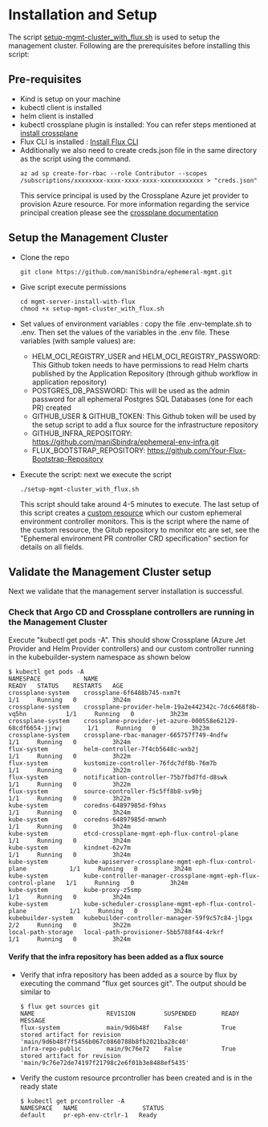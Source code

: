 # Installation and Setup

The script [setup-mgmt-cluster_with_flux.sh](https://github.com/maniSbindra/ephemeral-mgmt/blob/main/mgmt-server-install-with-flux/setup-mgmt-cluster_with_flux.sh) is used to setup the management cluster. Following are the prerequisites before installing this script:

## Pre-requisites

* Kind is setup on your machine
* kubectl client is installed
* helm client is installed
* kubectl crossplane plugin is installed: You can refer steps mentioned at [install crossplane](https://crossplane.io/docs/v1.9/getting-started/install-configure.html)
* Flux CLI is installed : [Install Flux CLI](https://fluxcd.io/flux/installation/)
* Additionally we also need to create creds.json file in the same directory as the script using the command.
    ```
    az ad sp create-for-rbac --role Contributor --scopes /subscriptions/xxxxxxxx-xxxx-xxxx-xxxx-xxxxxxxxxxxx > "creds.json"
    ```
  This service principal is used by the Crossplane Azure jet provider to provision Azure resource. For more information regarding the service principal creation please see the [crossplane documentation](https://crossplane.io/docs/v1.9/getting-started/install-configure.html#get-azure-principal-keyfile)

## Setup the Management Cluster

* Clone the repo 

  ```
  git clone https://github.com/maniSbindra/ephemeral-mgmt.git
  ```

* Give script execute permissions
  ```
  cd mgmt-server-install-with-flux
  chmod +x setup-mgmt-cluster_with_flux.sh
  ```

* Set values of environment variables : copy the file .env-template.sh to .env. Then set the values of the variables in the .env file. These variables (with sample values) are:
  * HELM_OCI_REGISTRY_USER and HELM_OCI_REGISTRY_PASSWORD: This Github token needs to have permissions to read Helm charts published by the Application Repository (through github workflow in application repository)
  * POSTGRES_DB_PASSWORD: This will be used as the admin password for all ephemeral Postgres SQL Databases (one for each PR) created 
  * GITHUB_USER & GITHUB_TOKEN: This Github token will be used by the setup script to add a flux source for the infrastructure repository
  * GITHUB_INFRA_REPOSITORY: https://github.com/maniSbindra/ephemeral-env-infra.git  
  * FLUX_BOOTSTRAP_REPOSITORY: https://github.com/Your-Flux-Bootstrap-Repository 

* Execute the script: next we execute the script
  
   ```
   ./setup-mgmt-cluster_with_flux.sh
   ```
   This script should take around 4-5 minutes to execute. The last setup of this script creates a [custom resource](https://github.com/maniSbindra/ephemeral-mgmt/blob/main/mgmt-server-install-with-flux/ephemeral-prcontroller-CR.yaml) which our custom ephemeral environment controller monitors. This is the script where the name of the custom resource, the Gitub repository to monitor etc are set, see the "Ephemeral environment PR controller CRD specification" section for details on all fields. 
   
## Validate the Management Cluster setup

Next we validate that the management server installation is successful.

### Check that Argo CD and Crossplane controllers are running in the Management Cluster


Execute "kubectl get pods -A". This should show Crossplane (Azure Jet Provider and Helm Provider controllers) and our custom controller running in the kubebuilder-system namespace as shown below

  ```
  $ kubectl get pods -A                                                                                                                            
  NAMESPACE            NAME                                                             READY   STATUS    RESTARTS   AGE
  crossplane-system    crossplane-6f6488b745-nxm7t                                      1/1     Running   0          3h24m
  crossplane-system    crossplane-provider-helm-19a2e442342c-7dc6468f8b-vq5hn           1/1     Running   0          3h23m
  crossplane-system    crossplane-provider-jet-azure-000558e62129-68cdf6654-jjrwj       1/1     Running   0          3h23m
  crossplane-system    crossplane-rbac-manager-665757f749-4ndfw                         1/1     Running   0          3h24m
  flux-system          helm-controller-7f4cb5648c-wxb2j                                 1/1     Running   0          3h22m
  flux-system          kustomize-controller-76fdc7df8b-76m7b                            1/1     Running   0          3h22m
  flux-system          notification-controller-75b7fbd7fd-d8swk                         1/1     Running   0          3h22m
  flux-system          source-controller-f5c5ff8b8-sv9bj                                1/1     Running   0          3h22m
  kube-system          coredns-64897985d-f9hxs                                          1/1     Running   0          3h24m
  kube-system          coredns-64897985d-mnwnh                                          1/1     Running   0          3h24m
  kube-system          etcd-crossplane-mgmt-eph-flux-control-plane                      1/1     Running   0          3h24m
  kube-system          kindnet-62v7m                                                    1/1     Running   0          3h24m
  kube-system          kube-apiserver-crossplane-mgmt-eph-flux-control-plane            1/1     Running   0          3h24m
  kube-system          kube-controller-manager-crossplane-mgmt-eph-flux-control-plane   1/1     Running   0          3h24m
  kube-system          kube-proxy-z5smp                                                 1/1     Running   0          3h24m
  kube-system          kube-scheduler-crossplane-mgmt-eph-flux-control-plane            1/1     Running   0          3h24m
  kubebuilder-system   kubebuilder-controller-manager-59f9c57c84-jlpgx                  2/2     Running   0          3h22m
  local-path-storage   local-path-provisioner-5bb5788f44-4rkrf                          1/1     Running   0          3h24m
  ```

#### Verify that the infra repository has been added as a flux source 

* Verify that infra repository has been added as a source by flux by executing the command "flux get sources git". The output should be similar to
  
  ```
  $ flux get sources git                                                                                                      
  NAME                    REVISION        SUSPENDED       READY   MESSAGE                                                                      
  flux-system             main/9d6b48f    False           True    stored artifact for revision 'main/9d6b48f7f5456b067c0860788b8fb2021ba28c40'
  infra-repo-public       main/9c76e72    False           True    stored artifact for revision 'main/9c76e72de74197f21798c2e6f01b3e8488ef5435'
  ```

* Verify the custom resource prcontroller has been created and is in the ready state

  ```
  $ kubectl get prcontroller -A
  NAMESPACE   NAME                  STATUS
  default     pr-eph-env-ctrlr-1   Ready
  ```
